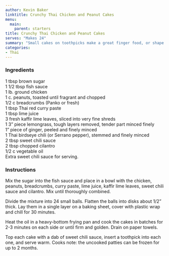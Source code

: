 ```yaml
---
author: Kevin Baker
linktitle: Crunchy Thai Chicken and Peanut Cakes
menu:
  main:
    parent: starters
title: Crunchy Thai Chicken and Peanut Cakes
serves: "Makes 24"
summary: "Small cakes on toothpicks make a great finger food, or shape slightly larger cakes to serve over steamed rice with cilantro leaves, sliced scallions and chopped peanuts for a light supper."
categories:
- Thai
---
```

### Ingredients

<div class="ingredient-list">

1 tbsp brown sugar  
1 1/2 tbsp fish sauce  
1 lb. ground chicken  
1 c. peanuts, toasted until fragrant and chopped  
1/2 c breadcrumbs (Panko or fresh)  
1 tbsp Thai red curry paste  
1 tbsp lime juice  
3 fresh kaffir lime leaves, sliced into very fine shreds  
1 3” piece lemongrass, tough layers removed, tender part minced finely  
1” piece of ginger, peeled and finely minced  
1 Thai birdseye chili (or Serrano pepper), stemmed and finely minced   
2 tbsp sweet chili sauce  
2 tbsp chopped cilantro  
1/2 c vegetable oil  
Extra sweet chili sauce for serving.   

</div>

### Instructions

Mix the sugar into the fish sauce and place in a bowl with the chicken, peanuts, breadcrumbs, curry paste, lime juice, kaffir lime leaves, sweet chili sauce and cilantro. Mix until thoroughly combined.

Divide the mixture into 24 small balls. Flatten the balls into disks about 1/2” thick. Lay them in a single layer on a baking sheet, cover with plastic wrap and chill for 30 minutes.

Heat the oil in a heavy-bottom frying pan and cook the cakes in batches for 2-3 minutes on each side or until firm and golden. Drain on paper towels.

Top each cake with a dab of sweet chili sauce, insert a toothpick into each one, and serve warm.
Cooks note: the uncooked patties can be frozen for up to 2 months.